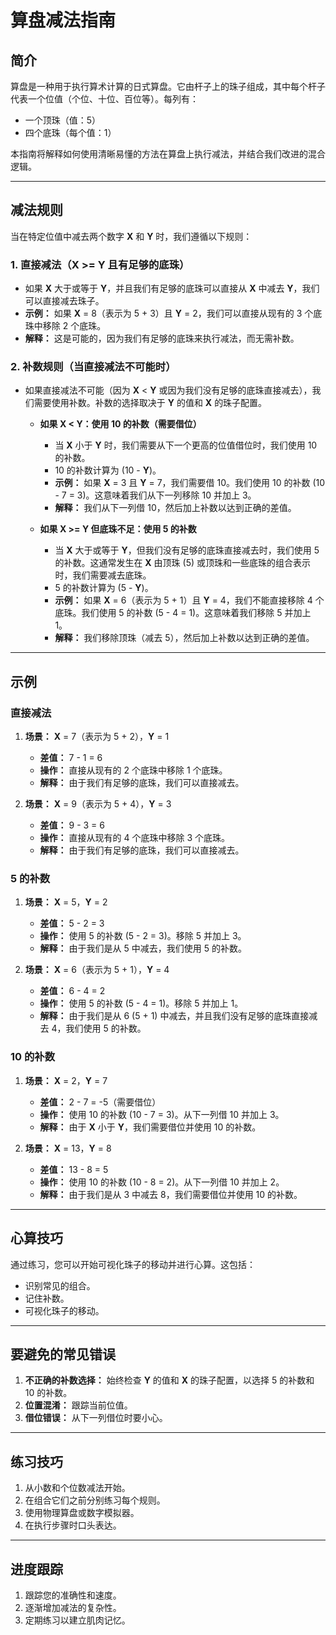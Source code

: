 # 算盘减法指南

## 简介

算盘是一种用于执行算术计算的日式算盘。它由杆子上的珠子组成，其中每个杆子代表一个位值（个位、十位、百位等）。每列有：

*   一个顶珠（值：5）
*   四个底珠（每个值：1）

本指南将解释如何使用清晰易懂的方法在算盘上执行减法，并结合我们改进的混合逻辑。

---

## 减法规则

当在特定位值中减去两个数字 **X** 和 **Y** 时，我们遵循以下规则：

### 1. 直接减法（X >= Y 且有足够的底珠）

*   如果 **X** 大于或等于 **Y**，并且我们有足够的底珠可以直接从 **X** 中减去 **Y**，我们可以直接减去珠子。
*   **示例：** 如果 **X** = 8（表示为 5 + 3）且 **Y** = 2，我们可以直接从现有的 3 个底珠中移除 2 个底珠。
*   **解释：** 这是可能的，因为我们有足够的底珠来执行减法，而无需补数。

### 2. 补数规则（当直接减法不可能时）

*   如果直接减法不可能（因为 **X** < **Y** 或因为我们没有足够的底珠直接减去），我们需要使用补数。补数的选择取决于 **Y** 的值和 **X** 的珠子配置。

    *   **如果 X < Y：使用 10 的补数（需要借位）**
        *   当 **X** 小于 **Y** 时，我们需要从下一个更高的位值借位时，我们使用 10 的补数。
        *   10 的补数计算为 (10 - **Y**)。
        *   **示例：** 如果 **X** = 3 且 **Y** = 7，我们需要借 10。我们使用 10 的补数 (10 - 7 = 3)。这意味着我们从下一列移除 10 并加上 3。
        *   **解释：** 我们从下一列借 10，然后加上补数以达到正确的差值。

    *   **如果 X >= Y 但底珠不足：使用 5 的补数**
        *   当 **X** 大于或等于 **Y**，但我们没有足够的底珠直接减去时，我们使用 5 的补数。这通常发生在 **X** 由顶珠 (5) 或顶珠和一些底珠的组合表示时，我们需要减去底珠。
        *   5 的补数计算为 (5 - **Y**)。
        *   **示例：** 如果 **X** = 6（表示为 5 + 1）且 **Y** = 4，我们不能直接移除 4 个底珠。我们使用 5 的补数 (5 - 4 = 1)。这意味着我们移除 5 并加上 1。
        *   **解释：** 我们移除顶珠（减去 5），然后加上补数以达到正确的差值。

---

## 示例

### 直接减法

1.  **场景：** **X** = 7（表示为 5 + 2），**Y** = 1
    *   **差值：** 7 - 1 = 6
    *   **操作：** 直接从现有的 2 个底珠中移除 1 个底珠。
    *   **解释：** 由于我们有足够的底珠，我们可以直接减去。

2.  **场景：** **X** = 9（表示为 5 + 4），**Y** = 3
    *   **差值：** 9 - 3 = 6
    *   **操作：** 直接从现有的 4 个底珠中移除 3 个底珠。
    *   **解释：** 由于我们有足够的底珠，我们可以直接减去。

### 5 的补数

1.  **场景：** **X** = 5，**Y** = 2
    *   **差值：** 5 - 2 = 3
    *   **操作：** 使用 5 的补数 (5 - 2 = 3)。移除 5 并加上 3。
    *   **解释：** 由于我们是从 5 中减去，我们使用 5 的补数。

2.  **场景：** **X** = 6（表示为 5 + 1），**Y** = 4
    *   **差值：** 6 - 4 = 2
    *   **操作：** 使用 5 的补数 (5 - 4 = 1)。移除 5 并加上 1。
    *   **解释：** 由于我们是从 6 (5 + 1) 中减去，并且我们没有足够的底珠直接减去 4，我们使用 5 的补数。

### 10 的补数

1.  **场景：** **X** = 2，**Y** = 7
    *   **差值：** 2 - 7 = -5（需要借位）
    *   **操作：** 使用 10 的补数 (10 - 7 = 3)。从下一列借 10 并加上 3。
    *   **解释：** 由于 **X** 小于 **Y**，我们需要借位并使用 10 的补数。

2.  **场景：** **X** = 13，**Y** = 8
    *   **差值：** 13 - 8 = 5
    *   **操作：** 使用 10 的补数 (10 - 8 = 2)。从下一列借 10 并加上 2。
    *   **解释：** 由于我们是从 3 中减去 8，我们需要借位并使用 10 的补数。

---

## 心算技巧

通过练习，您可以开始可视化珠子的移动并进行心算。这包括：

*   识别常见的组合。
*   记住补数。
*   可视化珠子的移动。

---

## 要避免的常见错误

1.  **不正确的补数选择：** 始终检查 **Y** 的值和 **X** 的珠子配置，以选择 5 的补数和 10 的补数。
2.  **位置混淆：** 跟踪当前位值。
3.  **借位错误：** 从下一列借位时要小心。

---

## 练习技巧

1.  从小数和个位数减法开始。
2.  在组合它们之前分别练习每个规则。
3.  使用物理算盘或数字模拟器。
4.  在执行步骤时口头表达。

---

## 进度跟踪

1.  跟踪您的准确性和速度。
2.  逐渐增加减法的复杂性。
3.  定期练习以建立肌肉记忆。
